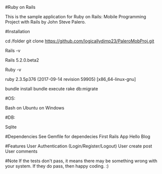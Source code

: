#Ruby on Rails

This is the sample application for Ruby on Rails: Mobile Programming Project with Rails by John Steve Palero.

#Installation

cd /folder
git clone https://github.com/logicallydimp23/PaleroMobProj.git

Rails -v   

Rails 5.2.0.beta2

Ruby -v

ruby 2.3.5p376 (2017-09-14 revision 59905) [x86_64-linux-gnu]


bundle install
bundle execute rake db:migrate

#OS: 

Bash on Ubuntu on Windows

#DB:

Sqlite

#Dependencies
See Gemfile for dependecies
First Rails App 
Hello Blog

#Features
User Authentication (Login/Register/Logout)
User create post
User comments

#Note
If the tests don't pass, it means there may be something wrong with your system. If they do pass, then happy coding. :)
